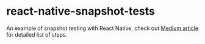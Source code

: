 # react-native-snapshot-tests

An example of snapshot testing with React Native, check out [Medium article](https://medium.com/call-stack/testing-your-react-native-apps-abfe41903dfd#.npdzru6rm) for detailed list of steps.
